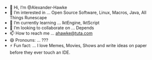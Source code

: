 - 👋 Hi, I’m @Alexander-Hawke
- 👀 I’m interested in ... Open Source Software, Linux, Macros, Java, All Things Runescape
- 🌱 I’m currently learning ... IktEngine, IktScript
- 💞️ I’m looking to collaborate on ... Depends
- 📫 How to reach me ... ahawke@tuta.com
- 😄 Pronouns: ... ???
- ⚡ Fun fact: ... I love Memes, Movies, Shows and write ideas on paper before they ever touch an IDE.
